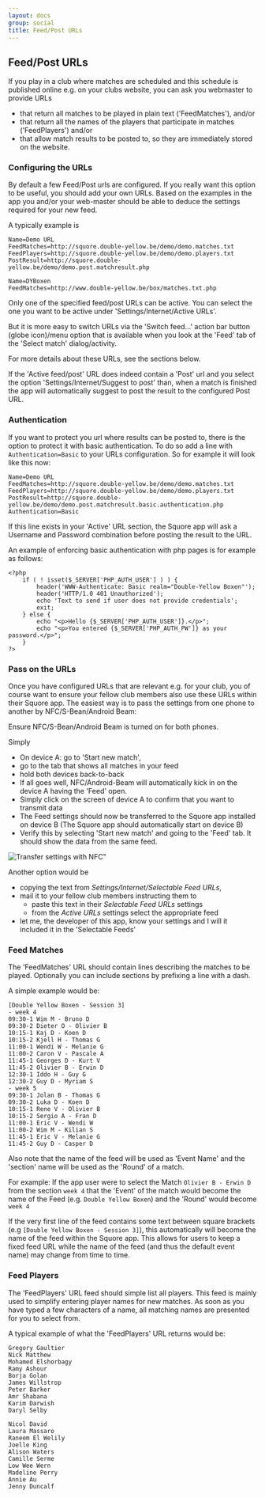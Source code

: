 ```yaml
---
layout: docs
group: social
title: Feed/Post URLs
---
```

## Feed/Post URLs

If you play in a club where matches are scheduled and this schedule is published online e.g. on your clubs website,
you can ask you webmaster to provide URLs
* that return all matches to be played in plain text ('FeedMatches'), and/or
* that return all the names of the players that participate in matches ('FeedPlayers') and/or
* that allow match results to be posted to, so they are immediately stored on the website.

### Configuring the URLs

By default a few Feed/Post urls are configured.
If you really want this option to be useful, you should add your own URLs.
Based on the examples in the app you and/or your web-master should be able to deduce the settings required for your new feed.

A typically example is

    Name=Demo URL
    FeedMatches=http://squore.double-yellow.be/demo/demo.matches.txt
    FeedPlayers=http://squore.double-yellow.be/demo/demo.players.txt
    PostResult=http://squore.double-yellow.be/demo/demo.post.matchresult.php

    Name=DYBoxen
    FeedMatches=http://www.double-yellow.be/box/matches.txt.php

Only one of the specified feed/post URLs can be active.
You can select the one you want to be active under 'Settings/Internet/Active URLs'.

But it is more easy to switch URLs via the 'Switch feed...' action bar button (globe icon)/menu option that is available when you look at the 'Feed' tab of the 'Select match' dialog/activity.

For more details about these URLs, see the sections below.

If the 'Active feed/post' URL does indeed contain a 'Post' url and you select the option 'Settings/Internet/Suggest to post'
than, when a match is finished the app will automatically suggest to post the result to the configured Post URL.

### Authentication

If you want to protect you url where results can be posted to, there is the option to protect it with basic authentication.
To do so add a line with `Authentication=Basic` to your URLs configuration. So for example it will look like this now:

    Name=Demo URL
    FeedMatches=http://squore.double-yellow.be/demo/demo.matches.txt
    FeedPlayers=http://squore.double-yellow.be/demo/demo.players.txt
    PostResult=http://squore.double-yellow.be/demo/demo.post.matchresult.basic.authentication.php
    Authentication=Basic

If this line exists in your 'Active' URL section, the Squore app will ask a Username and Password combination before posting the result to the URL.

An example of enforcing basic authentication with php pages is for example as follows:

    <?php
        if ( ! isset($_SERVER['PHP_AUTH_USER'] ) ) {
            header('WWW-Authenticate: Basic realm="Double-Yellow Boxen"');
            header('HTTP/1.0 401 Unauthorized');
            echo 'Text to send if user does not provide credentials';
            exit;
        } else {
            echo "<p>Hello {$_SERVER['PHP_AUTH_USER']}.</p>";
            echo "<p>You entered {$_SERVER['PHP_AUTH_PW']} as your password.</p>";
        }
    ?>

### Pass on the URLs

Once you have configured URLs that are relevant e.g. for your club, you of course want to ensure your fellow club members
also use these URLs within their Squore app. The easiest way is to pass the settings from one phone to another by NFC/S-Bean/Android Beam:

Ensure NFC/S-Bean/Android Beam is turned on for both phones.

Simply
* On device A: go to 'Start new match',
* go to the tab that shows all matches in your feed
* hold both devices back-to-back
* If all goes well, NFC/Android-Beam will automatically kick in on the device A having the 'Feed' open.
* Simply click on the screen of device A to confirm that you want to transmit data
* The Feed settings should now be transferred to the Squore app installed on device B (The Squore app should automatically start on device B)
* Verify this by selecting 'Start new match' and going to the 'Feed' tab. It should show the data from the same feed.

![Transfer settings with NFC"](../img/sb.matches.07.feed.nfc.png)

Another option would be
* copying the text from _Settings/Internet/Selectable Feed URLs_,
* mail it to your fellow club members instructing them to
    * paste this text in their _Selectable Feed URLs_ settings
    * from the _Active URLs_ settings select the appropriate feed
* let me, the developer of this app, know your settings and I will it included it in the 'Selectable Feeds'

### Feed Matches

The 'FeedMatches' URL should contain lines describing the matches to be played.
Optionally you can include sections by prefixing a line with a dash.

A simple example would be:

    [Double Yellow Boxen - Session 3]
    - week 4
    09:30-1 Wim M - Bruno D
    09:30-2 Dieter O - Olivier B
    10:15-1 Kaj D - Koen D
    10:15-2 Kjell H - Thomas G
    11:00-1 Wendi W - Melanie G
    11:00-2 Caron V - Pascale A
    11:45-1 Georges D - Kurt V
    11:45-2 Olivier B - Erwin D
    12:30-1 Iddo H - Guy G
    12:30-2 Guy D - Myriam S
    - week 5
    09:30-1 Jolan B - Thomas G
    09:30-2 Luka D - Koen D
    10:15-1 Rene V - Olivier B
    10:15-2 Sergio A - Fran D
    11:00-1 Eric V - Wendi W
    11:00-2 Wim M - Kilian S
    11:45-1 Eric V - Melanie G
    11:45-2 Guy D - Casper D

Also note that the name of the feed will be used as 'Event Name' and the 'section' name will be used as the 'Round' of a match.

For example: If the app user were to select the Match `Olivier B - Erwin D` from the section `week 4` that
the 'Event' of the match would become the name of the Feed (e.g. `Double Yellow Boxen`) and the 'Round' would become `week 4`

If the very first line of the feed contains some text between square brackets (e.g `[Double Yellow Boxen - Session 3]`), this
automatically will become the name of the feed within the Squore app. This allows for users to keep a fixed feed URL
while the name of the feed (and thus the default event name) may change from time to time.

### Feed Players

The 'FeedPlayers' URL feed should simple list all players.
This feed is mainly used to simplify entering player names for new matches.
As soon as you have typed a few characters of a name, all matching names are presented for you to select from.

A typical example of what the 'FeedPlayers' URL returns would be:

    Gregory Gaultier
    Nick Matthew
    Mohamed Elshorbagy
    Ramy Ashour
    Borja Golan
    James Willstrop
    Peter Barker
    Amr Shabana
    Karim Darwish
    Daryl Selby

    Nicol David
    Laura Massaro
    Raneem El Welily
    Joelle King
    Alison Waters
    Camille Serme
    Low Wee Wern
    Madeline Perry
    Annie Au
    Jenny Duncalf

